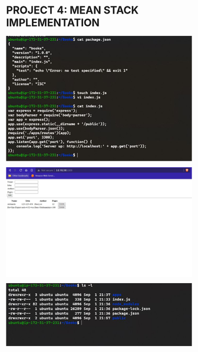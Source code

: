 # PROJECT 4: MEAN STACK IMPLEMENTATION

![todo app](./project4_images//express.JPG)

![todo app](./project4_images//web_page.JPG)

![todo app](./project4_images//project_structure.JPG)
